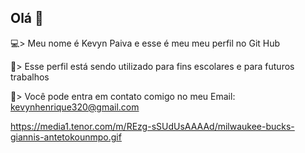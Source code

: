 ## Olá 💈
💻> Meu nome é Kevyn Paiva e esse é meu meu perfil no Git Hub

🥇> Esse perfil está sendo utilizado para fins escolares e para futuros trabalhos

💼> Você pode entra em contato comigo no meu Email:
kevynhenrique320@gmail.com

https://media1.tenor.com/m/REzg-sSUdUsAAAAd/milwaukee-bucks-giannis-antetokounmpo.gif
